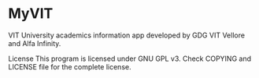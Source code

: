 # MyVIT
VIT University academics information app developed by GDG VIT Vellore and Alfa Infinity.

License
This program is licensed under GNU GPL v3. Check COPYING and LICENSE file for the complete license.
